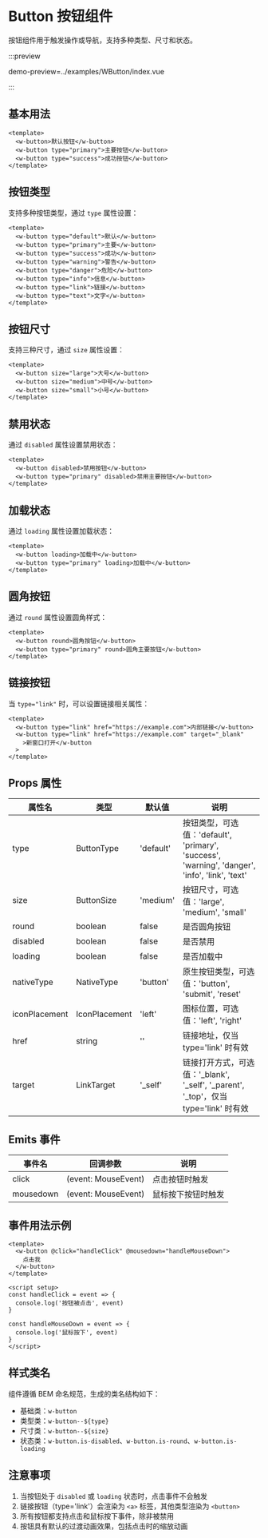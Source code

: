 # Button 按钮组件

按钮组件用于触发操作或导航，支持多种类型、尺寸和状态。

:::preview

demo-preview=../examples/WButton/index.vue

:::

## 基本用法

```vue
<template>
  <w-button>默认按钮</w-button>
  <w-button type="primary">主要按钮</w-button>
  <w-button type="success">成功按钮</w-button>
</template>
```

## 按钮类型

支持多种按钮类型，通过 `type` 属性设置：

```vue
<template>
  <w-button type="default">默认</w-button>
  <w-button type="primary">主要</w-button>
  <w-button type="success">成功</w-button>
  <w-button type="warning">警告</w-button>
  <w-button type="danger">危险</w-button>
  <w-button type="info">信息</w-button>
  <w-button type="link">链接</w-button>
  <w-button type="text">文字</w-button>
</template>
```

## 按钮尺寸

支持三种尺寸，通过 `size` 属性设置：

```vue
<template>
  <w-button size="large">大号</w-button>
  <w-button size="medium">中号</w-button>
  <w-button size="small">小号</w-button>
</template>
```

## 禁用状态

通过 `disabled` 属性设置禁用状态：

```vue
<template>
  <w-button disabled>禁用按钮</w-button>
  <w-button type="primary" disabled>禁用主要按钮</w-button>
</template>
```

## 加载状态

通过 `loading` 属性设置加载状态：

```vue
<template>
  <w-button loading>加载中</w-button>
  <w-button type="primary" loading>加载中</w-button>
</template>
```

## 圆角按钮

通过 `round` 属性设置圆角样式：

```vue
<template>
  <w-button round>圆角按钮</w-button>
  <w-button type="primary" round>圆角主要按钮</w-button>
</template>
```

## 链接按钮

当 `type="link"` 时，可以设置链接相关属性：

```vue
<template>
  <w-button type="link" href="https://example.com">内部链接</w-button>
  <w-button type="link" href="https://example.com" target="_blank"
    >新窗口打开</w-button
  >
</template>
```

## Props 属性

| 属性名        | 类型          | 默认值    | 说明                                                                                           |
| ------------- | ------------- | --------- | ---------------------------------------------------------------------------------------------- |
| type          | ButtonType    | 'default' | 按钮类型，可选值：'default', 'primary', 'success', 'warning', 'danger', 'info', 'link', 'text' |
| size          | ButtonSize    | 'medium'  | 按钮尺寸，可选值：'large', 'medium', 'small'                                                   |
| round         | boolean       | false     | 是否圆角按钮                                                                                   |
| disabled      | boolean       | false     | 是否禁用                                                                                       |
| loading       | boolean       | false     | 是否加载中                                                                                     |
| nativeType    | NativeType    | 'button'  | 原生按钮类型，可选值：'button', 'submit', 'reset'                                              |
| iconPlacement | IconPlacement | 'left'    | 图标位置，可选值：'left', 'right'                                                              |
| href          | string        | ''        | 链接地址，仅当 type='link' 时有效                                                              |
| target        | LinkTarget    | '\_self'  | 链接打开方式，可选值：'\_blank', '\_self', '\_parent', '\_top'，仅当 type='link' 时有效        |

## Emits 事件

| 事件名    | 回调参数            | 说明               |
| --------- | ------------------- | ------------------ |
| click     | (event: MouseEvent) | 点击按钮时触发     |
| mousedown | (event: MouseEvent) | 鼠标按下按钮时触发 |

## 事件用法示例

```vue
<template>
  <w-button @click="handleClick" @mousedown="handleMouseDown">
    点击我
  </w-button>
</template>

<script setup>
const handleClick = event => {
  console.log('按钮被点击', event)
}

const handleMouseDown = event => {
  console.log('鼠标按下', event)
}
</script>
```

## 样式类名

组件遵循 BEM 命名规范，生成的类名结构如下：

- 基础类：`w-button`
- 类型类：`w-button--${type}`
- 尺寸类：`w-button--${size}`
- 状态类：`w-button.is-disabled`、`w-button.is-round`、`w-button.is-loading`

## 注意事项

1. 当按钮处于 `disabled` 或 `loading` 状态时，点击事件不会触发
2. 链接按钮（type='link'）会渲染为 `<a>` 标签，其他类型渲染为 `<button>`
3. 所有按钮都支持点击和鼠标按下事件，除非被禁用
4. 按钮具有默认的过渡动画效果，包括点击时的缩放动画
